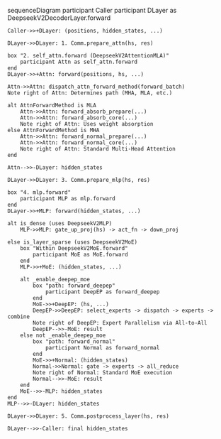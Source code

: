 sequenceDiagram
    participant Caller
    participant DLayer as DeepseekV2DecoderLayer.forward

    Caller->>+DLayer: (positions, hidden_states, ...)

    DLayer->>DLayer: 1. Comm.prepare_attn(hs, res)
    
    box "2. self_attn.forward (DeepseekV2AttentionMLA)"
        participant Attn as self_attn.forward
    end
    DLayer->>+Attn: forward(positions, hs, ...)
    
    Attn->>Attn: dispatch_attn_forward_method(forward_batch)
    Note right of Attn: Determines path (MHA, MLA, etc.)
    
    alt AttnForwardMethod is MLA
        Attn->>Attn: forward_absorb_prepare(...)
        Attn->>Attn: forward_absorb_core(...)
        Note right of Attn: Uses weight absorption
    else AttnForwardMethod is MHA
        Attn->>Attn: forward_normal_prepare(...)
        Attn->>Attn: forward_normal_core(...)
        Note right of Attn: Standard Multi-Head Attention
    end
    
    Attn-->>-DLayer: hidden_states

    DLayer->>DLayer: 3. Comm.prepare_mlp(hs, res)
    
    box "4. mlp.forward"
        participant MLP as mlp.forward
    end
    DLayer->>+MLP: forward(hidden_states, ...)
    
    alt is_dense (uses DeepseekV2MLP)
        MLP->>MLP: gate_up_proj(hs) -> act_fn -> down_proj
    
    else is_layer_sparse (uses DeepseekV2MoE)
        box "Within DeepseekV2MoE.forward"
            participant MoE as MoE.forward
        end
        MLP->>+MoE: (hidden_states, ...)
        
        alt _enable_deepep_moe
            box "path: forward_deepep"
                participant DeepEP as forward_deepep
            end
            MoE->>+DeepEP: (hs, ...)
            DeepEP->>DeepEP: select_experts -> dispatch -> experts -> combine
            Note right of DeepEP: Expert Parallelism via All-to-All
            DeepEP-->>-MoE: result
        else not _enable_deepep_moe
            box "path: forward_normal"
                participant Normal as forward_normal
            end
            MoE->>+Normal: (hidden_states)
            Normal->>Normal: gate -> experts -> all_reduce
            Note right of Normal: Standard MoE execution
            Normal-->>-MoE: result
        end
        MoE-->>-MLP: hidden_states
    end
    MLP-->>-DLayer: hidden_states

    DLayer->>DLayer: 5. Comm.postprocess_layer(hs, res)

    DLayer-->>-Caller: final hidden_states